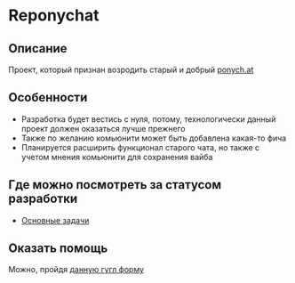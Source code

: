 # Reponychat


## Описание

Проект, который признан возродить старый и добрый [ponych.at](https://www.youtube.com/watch?v=dQw4w9WgXcQ)

## Особенности

- Разработка будет вестись с нуля, потому, технологически данный проект должен оказаться лучше прежнего
- Также по желанию комьюнити может быть добавлена какая-то фича
- Планируется расширить функционал старого чата, но также с учетом мнения комьюнити для сохранения вайба

## Где можно посмотреть за статусом разработки

- [Основные задачи](PROJECT_REPRESENT_STATUS.md)

## Оказать помощь

Можно, пройдя [данную гугл форму](https://forms.gle/JSyMe55rk8SKDpKh8)